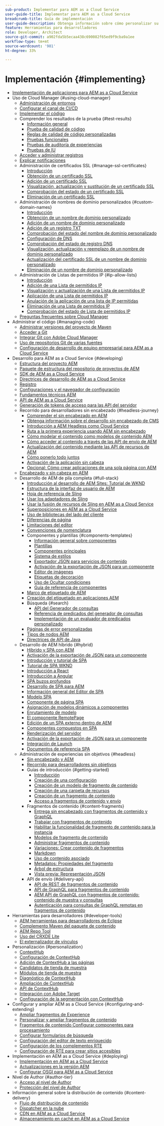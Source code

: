```yaml
---
sub-product: Implementar para AEM as a Cloud Service
user-guide-title: Implementar para AEM as a Cloud Service
breadcrumb-title: Guía de implementación
user-guide-description: Obtenga información sobre cómo personalizar su implementación de Experience Manager as a Cloud Service, incluidos los temas de desarrollo e implementación.
feature: Herramientas para desarrolladores
role: Developer, Architect
source-git-commit: a902fda5b5ecaa438c690082f65ed9f9cba9a1ee
workflow-type: tm+mt
source-wordcount: '981'
ht-degree: 33%

---
```



# Implementación {#implementing}

+ [Implementación de aplicaciones para AEM as a Cloud Service](/help/implementing/home.md)
+ Uso de Cloud Manager {#using-cloud-manager}
   + [Administración de entornos](cloud-manager/manage-environments.md)
   + [Configurar el canal de CI/CD](cloud-manager/configure-pipeline.md)
   + [Implementar el código](cloud-manager/deploy-code.md)
   + Comprender los resultados de la prueba {#test-results}
      + [Información general](/help/implementing/cloud-manager/overview-test-results.md)
      + [Prueba de calidad de código](/help/implementing/cloud-manager/code-quality-testing.md)
      + [Reglas de calidad de código personalizadas](cloud-manager/custom-code-quality-rules.md)
      + [Pruebas funcionales](/help/implementing/cloud-manager/functional-testing.md)
      + [Pruebas de auditoría de experiencias](/help/implementing/cloud-manager/experience-audit-testing.md)
      + [Pruebas de IU](/help/implementing/cloud-manager/ui-testing.md)
   + [Acceder y administrar registros](cloud-manager/manage-logs.md)
   + [Explicar notificaciones](cloud-manager/notifications.md)
   + Administración de certificados SSL {#manage-ssl-certificates}
      + [Introducción](/help/implementing/cloud-manager/managing-ssl-certifications/introduction.md)
      + [Obtención de un certificado SSL](/help/implementing/cloud-manager/managing-ssl-certifications/get-ssl-certificate.md)
      + [Adición de un certificado SSL](/help/implementing/cloud-manager/managing-ssl-certifications/add-ssl-certificate.md)
      + [Visualización, actualización y sustitución de un certificado SSL](/help/implementing/cloud-manager/managing-ssl-certifications/view-update-replace-ssl-certificate.md)
      + [Comprobación del estado de un certificado SSL](/help/implementing/cloud-manager/managing-ssl-certifications/check-status-ssl-certificate.md)
      + [Eliminación de un certificado SSL](/help/implementing/cloud-manager/managing-ssl-certifications/delete-ssl-certificate.md)
   + Administración de nombres de dominio personalizados {#custom-domain-names}
      + [Introducción](/help/implementing/cloud-manager/custom-domain-names/introduction.md)
      + [Obtención de un nombre de dominio personalizado](/help/implementing/cloud-manager/custom-domain-names/get-custom-domain-name.md)
      + [Adición de un nombre de dominio personalizado](/help/implementing/cloud-manager/custom-domain-names/add-custom-domain-name.md)
      + [Adición de un registro TXT](/help/implementing/cloud-manager/custom-domain-names/add-text-record.md)
      + [Comprobación del estado del nombre de dominio personalizado](/help/implementing/cloud-manager/custom-domain-names/check-domain-name-status.md)
      + [Configuración de DNS](/help/implementing/cloud-manager/custom-domain-names/configure-dns-settings.md)
      + [Comprobación del estado de registro DNS](/help/implementing/cloud-manager/custom-domain-names/check-dns-record-status.md)
      + [Visualización, actualización y reemplazo de un nombre de dominio personalizado](/help/implementing/cloud-manager/custom-domain-names/view-update-replace-custom-domain-name.md)
      + [Actualización del certificado SSL de un nombre de dominio personalizado](/help/implementing/cloud-manager/custom-domain-names/update-cdn-ssl-certificate.md)
      + [Eliminación de un nombre de dominio personalizado](/help/implementing/cloud-manager/custom-domain-names/delete-custom-domain-name.md)
   + Administración de Listas de permitidos IP {#ip-allow-lists}
      + [Introducción](/help/implementing/cloud-manager/ip-allow-lists/introduction.md)
      + [Adición de una Lista de permitidos IP](/help/implementing/cloud-manager/ip-allow-lists/add-ip-allow-lists.md)
      + [Visualización y actualización de una Lista de permitidos IP](/help/implementing/cloud-manager/ip-allow-lists/view-update-ip-allow-list.md)
      + [Aplicación de una Lista de permitidos IP](/help/implementing/cloud-manager/ip-allow-lists/apply-allow-list.md)
      + [Anulación de la aplicación de una lista de IP permitidas](/help/implementing/cloud-manager/ip-allow-lists/unapply-ip-allow-list.md)
      + [Eliminación de una Lista de permitidos IP](/help/implementing/cloud-manager/ip-allow-lists/delete-ip-allow-list.md)
      + [Comprobación del estado de Lista de permitidos IP](/help/implementing/cloud-manager/ip-allow-lists/check-ip-allow-list-status.md)
   + [Preguntas frecuentes sobre Cloud Manager](/help/implementing/cloud-manager/cloud-manager-cs-faqs.md)
+ Administrar el código {#managing-code}
   + [Administrar versiones del proyecto de Maven](cloud-manager/project-version-handling.md)
   + [Acceder a Git](cloud-manager/accessing-git.md)
   + [Integrar Git con Adobe Cloud Manager](cloud-manager/integrating-with-git.md)
   + [Uso de repositorios Git de varias fuentes](/help/implementing/cloud-manager/working-with-multiple-source-git-repositories.md)
   + [Configuración de desarrollo de equipo empresarial para AEM as a Cloud Service](/help/implementing/cloud-manager/enterprise-team-dev-setup.md)
+ Desarrollo para AEM as a Cloud Service {#developing}
   + [Estructura del proyecto AEM](developing/introduction/aem-project-content-package-structure.md)
   + [Paquete de estructura del repositorio de proyectos de AEM](developing/introduction/repository-structure-package.md)
   + [SDK de AEM as a Cloud Service](developing/introduction/aem-as-a-cloud-service-sdk.md)
   + [Directrices de desarrollo de AEM as a Cloud Service](developing/introduction/development-guidelines.md)
   + [Registro](developing/introduction/logging.md)
   + [Configuraciones y el navegador de configuración](developing/introduction/configurations.md)
   + [Fundamentos técnicos AEM](/help/implementing/developing/introduction/aem-technologies.md)
   + [API de AEM as a Cloud Service](https://docs.adobe.com/content/help/es-ES/experience-manager-cloud-service/implementing/developing/ref/javadoc/index.html)
   + [Generación de tokens de acceso para las API del servidor](developing/introduction/generating-access-tokens-for-server-side-apis.md)
   + Recorrido para desarrolladores sin encabezado {#headless-journey}
      + [Comprender el sin encabezado en AEM](developing/headless-journey/overview.md)
      + [Obtenga información sobre el desarrollo sin encabezado de CMS](developing/headless-journey/learn-about.md)
      + [Introducción a AEM Headless como Cloud Service](developing/headless-journey/getting-started.md)
      + [Ruta a la primera experiencia usando AEM sin encabezado](developing/headless-journey/path-to-first-experience.md)
      + [Cómo modelar el contenido como modelos de contenido AEM](developing/headless-journey/model-your-content.md)
      + [Cómo acceder al contenido a través de las API de envío de AEM](developing/headless-journey/access-your-content.md)
      + [Actualización del contenido mediante las API de recursos de AEM](developing/headless-journey/update-your-content.md)
      + [Cómo ponerlo todo juntos](developing/headless-journey/put-it-all-together.md)
      + [Activación de la aplicación sin cabeza](developing/headless-journey/go-live.md)
      + [Opcional: Cómo crear aplicaciones de una sola página con AEM](developing/headless-journey/create-spa.md)
   + [Encabezado y sin cabeza en AEM](developing/headful-headless.md)
   + Desarrollo de AEM de pila completa {#full-stack}
      + [Introducción al desarrollo de AEM Sites: Tutorial de WKND](developing/introduction/develop-wknd-tutorial.md)
      + [Estructura de la interfaz de usuario de AEM](developing/introduction/ui-structure.md)
      + [Hoja de referencia de Sling](developing/introduction/sling-cheatsheet.md)
      + [Usar los adaptadores de Sling](developing/introduction/sling-adapters.md)
      + [Usar la fusión de recursos de Sling en AEM as a Cloud Service](developing/introduction/sling-resource-merger.md)
      + [Superposiciones en AEM as a Cloud Service](developing/introduction/overlays.md)
      + [Uso de bibliotecas del lado del cliente](developing/introduction/clientlibs.md)
      + [Diferencias de página  ](/help/implementing/developing/introduction/page-diff.md)
      + [Limitaciones del editor](/help/implementing/developing/introduction/editor-limitations.md)
      + [Convenciones de nomenclatura](/help/implementing/developing/introduction/naming-conventions.md)
      + Componentes y plantillas {#components-templates}
         + [Información general sobre componentes](developing/components/overview.md)
         + [Plantillas](developing/components/templates.md)
         + [Componentes principales](https://docs.adobe.com/content/help/es-ES/experience-manager-core-components/using/introduction.html)
         + [Sistema de estilos](https://experienceleague.adobe.com/docs/experience-manager-cloud-service/sites/authoring/features/style-system.html)
         + [Exportador JSON para servicios de contenido](developing/components/json-exporter.md)
         + [Activación de la exportación de JSON para un componente](developing/components/enabling-json-exporter.md)
         + [Editor de imágenes](developing/components/image-editor.md)
         + [Etiquetas de decoración](developing/components/decoration-tag.md)
         + [Uso de Ocultar condiciones](developing/components/hide-conditions.md)
         + [Guía de referencia de componentes](developing/components/reference.md)
      + [Marco de etiquetado de AEM](/help/implementing/developing/introduction/tagging-framework.md)
      + [Creación del etiquetado en aplicaciones AEM](/help/implementing/developing/introduction/tagging-applications.md)
      + Búsqueda {#search}
         + [API del Generador de consultas](/help/implementing/developing/introduction/query-builder-api.md)
         + [Referencia de predicados del generador de consultas](/help/implementing/developing/introduction/query-builder-predicates.md)
         + [Implementación de un evaluador de predicados personalizado](/help/implementing/developing/introduction/query-builder-custom-predicate.md)
      + [Páginas de error personalizadas](/help/implementing/developing/introduction/custom-error-page.md)
      + [Tipos de nodos AEM](/help/implementing/developing/introduction/node-types.md)
      + [Directrices de API de Java](/help/implementing/developing/introduction/java-api-guidelines.md)
   + Desarrollo de AEM híbrido {#hybrid}
      + [Híbrido y SPA con AEM](https://www.adobe.com/content/dam/www/us/en/marketing/experience-manager-sites/headless-content-management-system/pdfs/aem-hybrid-architecture-wp-1-18-19.pdf)
      + [Activación de la exportación de JSON para un componente](https://experienceleague.adobe.com/docs/experience-manager-cloud-service/implementing/developing/full-stack/components-templates/enabling-json-exporter.html)
      + [Introducción y tutorial de SPA](developing/hybrid/introduction.md)
      + [Tutorial de SPA WKND](developing/hybrid/wknd-tutorial.md)
      + [Introducción a React](developing/hybrid/getting-started-react.md)
      + [Introducción a Angular](developing/hybrid/getting-started-angular.md)
      + [SPA buzos profundos](developing/hybrid/deep-dives.md)
      + [Desarrollo de SPA para AEM](developing/hybrid/developing.md)
      + [Información general del Editor de SPA](developing/hybrid/editor-overview.md)
      + [Modelo SPA](developing/hybrid/blueprint.md)
      + [Componente de página SPA](developing/hybrid/page-component.md)
      + [Asignación de modelos dinámicos a componentes](developing/hybrid/model-to-component-mapping.md)
      + [Enrutamiento de modelo](developing/hybrid/routing.md)
      + [El componente RemotePage](developing/hybrid/remote-page.md)
      + [Edición de un SPA externo dentro de AEM](developing/hybrid/editing-external-spa.md)
      + [Componentes compuestos en SPA](developing/hybrid/composite-components.md)
      + [Renderización del servidor](developing/hybrid/ssr.md)
      + [Activación de la exportación de JSON para un componente](https://experienceleague.adobe.com/docs/experience-manager-cloud-service/implementing/developing/full-stack/components-templates/enabling-json-exporter.html)
      + [Integración de Launch](developing/hybrid/launch-integration.md)
      + [Documentos de referencia SPA](developing/hybrid/reference-materials.md)
   + Administración de experiencias sin objetivos {#headless}
      + [Sin encabezado y AEM](developing/headless/introduction.md)
      + [Recorrido para desarrolladores sin objetivos](https://experienceleague.adobe.com/docs/experience-manager-cloud-service/headless-journey/developer/overview.html)
      + Guías de introducción {#getting-started}
         + [Introducción](developing/headless/getting-started/introduction.md)
         + [Creación de una configuración](developing/headless/getting-started/create-configuration.md)
         + [Creación de un modelo de fragmento de contenido](developing/headless/getting-started/create-content-model.md)
         + [Creación de una carpeta de recursos](developing/headless/getting-started/create-assets-folder.md)
         + [Creación de un fragmento de contenido](developing/headless/getting-started/create-content-fragment.md)
         + [Acceso a fragmentos de contenido y envío](developing/headless/getting-started/create-api-request.md)
      + Fragmentos de contenido {#content-fragments}
         + [Entrega sin encabezado con fragmentos de contenido y GraphQL](https://experienceleague.adobe.com/docs/experience-manager-cloud-service/assets/content-fragments/content-fragments-graphql.html)
         + [Trabajar con fragmentos de contenido](https://experienceleague.adobe.com/docs/experience-manager-cloud-service/assets/content-fragments/content-fragments.html)
         + [Habilitar la funcionalidad de fragmento de contenido para la instancia](https://experienceleague.adobe.com/docs/experience-manager-cloud-service/assets/content-fragments/content-fragments-configuration-browser.html)
         + [Modelos de fragmento de contenido](https://experienceleague.adobe.com/docs/experience-manager-cloud-service/assets/content-fragments/content-fragments-models.html)
         + [Administrar fragmentos de contenido](https://experienceleague.adobe.com/docs/experience-manager-cloud-service/assets/content-fragments/content-fragments-managing.html)
         + [Variaciones: Crear contenido de fragmentos](https://experienceleague.adobe.com/docs/experience-manager-cloud-service/assets/content-fragments/content-fragments-variations.html)
         + [Markdown](https://experienceleague.adobe.com/docs/experience-manager-cloud-service/assets/content-fragments/content-fragments-markdown.html)
         + [Uso de contenido asociado      ](https://experienceleague.adobe.com/docs/experience-manager-cloud-service/assets/content-fragments/content-fragments-assoc-content.html)
         + [Metadatos: Propiedades del fragmento](https://experienceleague.adobe.com/docs/experience-manager-cloud-service/assets/content-fragments/content-fragments-metadata.html)
         + [Árbol de estructura](https://experienceleague.adobe.com/docs/experience-manager-cloud-service/assets/content-fragments/content-fragments-structure-tree.html)
         + [Vista previa: Representación JSON](https://experienceleague.adobe.com/docs/experience-manager-cloud-service/assets/content-fragments/content-fragments-json-preview.html)
      + API de envío {#delivery-api}
         + [API de REST de fragmentos de contenido](https://experienceleague.adobe.com/docs/experience-manager-cloud-service/assets/admin/assets-api-content-fragments.html)
         + [API de GraphQL para fragmentos de contenido](https://experienceleague.adobe.com/docs/experience-manager-cloud-service/assets/admin/graphql-api-content-fragments.html)
         + [AEM API de GraphQL con fragmentos de contenido: contenido de muestra y consultas](https://experienceleague.adobe.com/docs/experience-manager-cloud-service/assets/admin/content-fragments-graphql-samples.html)
         + [Autenticación para consultas de GraphQL remotas en fragmentos de contenido](https://experienceleague.adobe.com/docs/experience-manager-cloud-service/assets/admin/graphql-authentication-content-fragments.html)
+ Herramientas para desarrolladores {#developer-tools}
   + [AEM herramientas para desarrolladores de Eclipse](/help/implementing/developing/tools/eclipse.md)
   + [Complemento Maven del paquete de contenido](/help/implementing/developing/tools/maven-plugin.md)
   + [AEM Repo Tool](/help/implementing/developing/tools/repo-tool.md)
   + [Uso del CRXDE Lite](/help/implementing/developing/tools/crxde.md)
   + [El externalizador de vínculos](/help/implementing/developing/tools/externalizer.md)
+ Personalización {#personalization}
   + [ContextHub](developing/personalization/contexthub.md)
   + [Configuración de ContextHub](developing/personalization/configuring-contexthub.md)
   + [Adición de ContextHub a las páginas](developing/personalization/adding-contexthub.md)
   + [Candidatos de tienda de muestra](developing/personalization/sample-stores.md)
   + [Módulos de tienda de muestra](developing/personalization/sample-modules.md)
   + [Diagnóstico de ContextHub](developing/personalization/contexthub-diagnostics.md)
   + [Ampliación de ContextHub](developing/personalization/extending-contexthub.md)
   + [API de ContextHub](developing/personalization/contexthub-api.md)
   + [Integración con Adobe Target](/help/sites-cloud/integrating/adobe-target.md)
   + [Configuración de la segmentación con ContextHub](https://experienceleague.adobe.com/docs/experience-manager-cloud-service/sites/authoring/personalization/contexthub-segmentation.html)
+ Configurar y ampliar AEM as a Cloud Service {#configuring-and-extending}
   + [Ampliar fragmentos de Experience](developing/extending/experience-fragments.md)
   + [Personalizar y ampliar fragmentos de contenido](developing/extending/content-fragments-customizing.md)
   + [Fragmentos de contenido Configurar componentes para procesamiento](developing/extending/content-fragments-configuring-components-rendering.md)
   + [Configurar formularios de búsqueda](developing/extending/search-forms.md)
   + [Configuración del editor de texto enriquecido](/help/implementing/developing/extending/rich-text-editor.md)
   + [Configuración de los complementos RTE](/help/implementing/developing/extending/configure-rich-text-editor-plug-ins.md)
   + [Configuración de RTE para crear sitios accesibles](/help/implementing/developing/extending/rte-accessible-content.md)
+ Implementación en AEM as a Cloud Service {#deploying}
   + [Implementación en AEM as a Cloud Service](deploying/overview.md)
   + [Actualizaciones en la versión AEM](deploying/aem-version-updates.md)
   + [Configurar OSGI para AEM as a Cloud Service](deploying/configuring-osgi.md)
+ Nivel de Author {#author-tier}
   + [Acceso al nivel de Author](/help/implementing/author-tier/accessing-the-author-tier.md)
   + [Protección del nivel de Author](/help/implementing/author-tier/securing-the-author-tier.md)
+ Información general sobre la distribución de contenido {#content-delivery}
   + [Flujo de distribución de contenido](dispatcher/overview.md)
   + [Dispatcher en la nube](dispatcher/disp-overview.md)
   + [CDN en AEM as a Cloud Service](dispatcher/cdn.md)
   + [Almacenamiento en caché en AEM as a Cloud Service](dispatcher/caching.md)